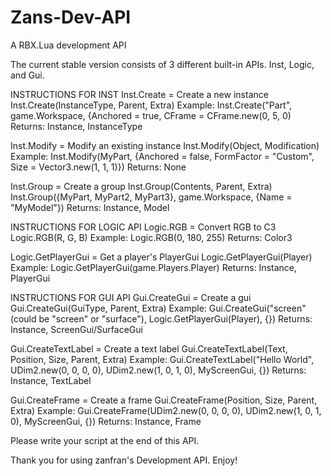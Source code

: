 Zans-Dev-API
============

A RBX.Lua development API


The current stable version consists of 3 different built-in APIs.
Inst, Logic, and Gui.


INSTRUCTIONS FOR INST
Inst.Create = Create a new instance
Inst.Create(InstanceType, Parent, Extra)
Example: Inst.Create("Part", game.Workspace, {Anchored = true, CFrame = CFrame.new(0, 5, 0)
Returns: Instance, InstanceType

Inst.Modify = Modify an existing instance
Inst.Modify(Object, Modification)
Example: Inst.Modify(MyPart, {Anchored = false, FormFactor = "Custom", Size = Vector3.new(1, 1, 1)})
Returns: None

Inst.Group = Create a group
Inst.Group(Contents, Parent, Extra)
Inst.Group({MyPart, MyPart2, MyPart3}, game.Workspace, {Name = "MyModel"})
Returns: Instance, Model


INSTRUCTIONS FOR LOGIC API
Logic.RGB = Convert RGB to C3
Logic.RGB(R, G, B)
Example: Logic.RGB(0, 180, 255)
Returns: Color3

Logic.GetPlayerGui = Get a player's PlayerGui
Logic.GetPlayerGui(Player)
Example: Logic.GetPlayerGui(game.Players.Player)
Returns: Instance, PlayerGui


INSTRUCTIONS FOR GUI API
Gui.CreateGui = Create a gui
Gui.CreateGui(GuiType, Parent, Extra)
Example: Gui.CreateGui("screen" (could be "screen" or "surface"), Logic.GetPlayerGui(Player), {})
Returns: Instance, ScreenGui/SurfaceGui

Gui.CreateTextLabel = Create a text label
Gui.CreateTextLabel(Text, Position, Size, Parent, Extra)
Example: Gui.CreateTextLabel("Hello World", UDim2.new(0, 0, 0, 0), UDim2.new(1, 0, 1, 0), MyScreenGui, {})
Returns: Instance, TextLabel

Gui.CreateFrame = Create a frame
Gui.CreateFrame(Position, Size, Parent, Extra)
Example: Gui.CreateFrame(UDim2.new(0, 0, 0, 0), UDim2.new(1, 0, 1, 0), MyScreenGui, {})
Returns: Instance, Frame



Please write your script at the end of this API.

Thank you for using zanfran's Development API. Enjoy!

